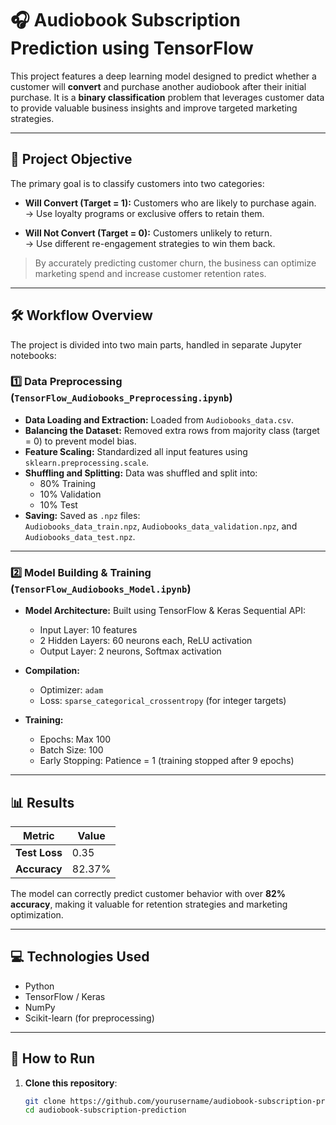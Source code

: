 # 🎧 Audiobook Subscription Prediction using TensorFlow

This project features a deep learning model designed to predict whether a customer will **convert** and purchase another audiobook after their initial purchase. It is a **binary classification** problem that leverages customer data to provide valuable business insights and improve targeted marketing strategies.

---

## 🎯 Project Objective

The primary goal is to classify customers into two categories:

- **Will Convert (Target = 1):** Customers who are likely to purchase again.  
  → Use loyalty programs or exclusive offers to retain them.

- **Will Not Convert (Target = 0):** Customers unlikely to return.  
  → Use different re-engagement strategies to win them back.

> By accurately predicting customer churn, the business can optimize marketing spend and increase customer retention rates.

---

## 🛠️ Workflow Overview

The project is divided into two main parts, handled in separate Jupyter notebooks:

### 1️⃣ Data Preprocessing (`TensorFlow_Audiobooks_Preprocessing.ipynb`)

- **Data Loading and Extraction:** Loaded from `Audiobooks_data.csv`.
- **Balancing the Dataset:** Removed extra rows from majority class (target = 0) to prevent model bias.
- **Feature Scaling:** Standardized all input features using `sklearn.preprocessing.scale`.
- **Shuffling and Splitting:** Data was shuffled and split into:
  - 80% Training
  - 10% Validation
  - 10% Test
- **Saving:** Saved as `.npz` files:  
  `Audiobooks_data_train.npz`, `Audiobooks_data_validation.npz`, and `Audiobooks_data_test.npz`.

---

### 2️⃣ Model Building & Training (`TensorFlow_Audiobooks_Model.ipynb`)

- **Model Architecture:** Built using TensorFlow & Keras Sequential API:
  - Input Layer: 10 features
  - 2 Hidden Layers: 60 neurons each, ReLU activation
  - Output Layer: 2 neurons, Softmax activation

- **Compilation:**
  - Optimizer: `adam`
  - Loss: `sparse_categorical_crossentropy` (for integer targets)

- **Training:**
  - Epochs: Max 100
  - Batch Size: 100
  - Early Stopping: Patience = 1 (training stopped after 9 epochs)

---

## 📊 Results

| Metric        | Value        |
|---------------|--------------|
| **Test Loss** | 0.35         |
| **Accuracy**  | 82.37%       |

The model can correctly predict customer behavior with over **82% accuracy**, making it valuable for retention strategies and marketing optimization.

---

## 💻 Technologies Used

- Python  
- TensorFlow / Keras  
- NumPy  
- Scikit-learn (for preprocessing)

---

## 🚀 How to Run

1. **Clone this repository**:
   ```bash
   git clone https://github.com/yourusername/audiobook-subscription-prediction.git
   cd audiobook-subscription-prediction
